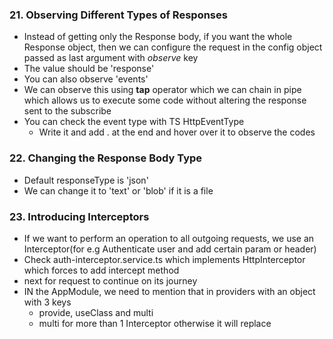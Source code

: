 ### 21. Observing Different Types of Responses

* Instead of getting only the Response body, if you want the whole Response object, then we can configure the request in the config object passed as last argument with *observe* key
* The value should be 'response'
* You can also observe 'events'
* We can observe this using **tap** operator which we can chain in pipe which allows us to execute some code without altering the response sent to the subscribe
* You can check the event type with TS HttpEventType
  * Write it and add . at the end and hover over it to observe the codes

### 22. Changing the Response Body Type

* Default responseType is 'json'
* We can change it to 'text' or 'blob' if it is a file

### 23. Introducing Interceptors

* If we want to perform an operation to all outgoing requests, we use an Interceptor(for e.g Authenticate user and add certain param or header)
* Check auth-interceptor.service.ts which implements HttpInterceptor which forces to add intercept method
* next for request to continue on its journey
* IN the AppModule, we need to mention that in providers with an object with 3 keys
  * provide, useClass and multi
  * multi for more than 1 Interceptor otherwise it will replace